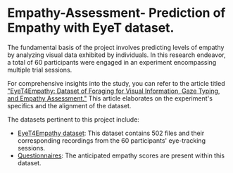 # Empathy-Assessment- Prediction of Empathy with EyeT dataset.
The fundamental basis of the project involves predicting levels of empathy by analyzing visual data exhibited by individuals. In this research endeavor, a total of 60 participants were engaged in an experiment encompassing multiple trial sessions.

For comprehensive insights into the study, you can refer to the article titled ["EyeT4Empathy: Dataset of Foraging for Visual Information, Gaze Typing, and Empathy Assessment."](https://www.nature.com/articles/s41597-022-01862-w.) This article elaborates on the experiment's specifics and the alignment of the dataset.

The datasets pertinent to this project include:
- [EyeT4Empathy dataset](https://figshare.com/articles/dataset/Eye_Tracker_Data/19729636/2): This dataset contains 502 files and their corresponding recordings from the 60 participants' eye-tracking sessions.
- [Questionnaires](https://figshare.com/articles/dataset/Questionnaires/19657323/2): The anticipated empathy scores are present within this dataset.

